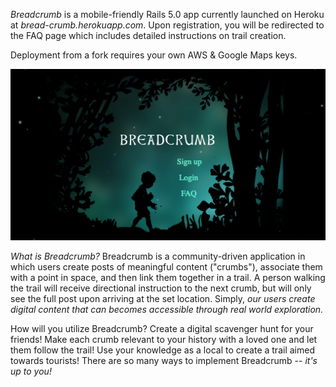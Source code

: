 *Breadcrumb* is a mobile-friendly Rails 5.0 app currently launched on Heroku at *bread-crumb.herokuapp.com*. Upon registration, you will be redirected to the FAQ page which includes detailed instructions on trail creation.

Deployment from a fork requires your own AWS & Google Maps keys.

![welcome-screenshot](/app/assets/images/ReadMeScreen.png?raw=true "Breadcrumb")

*What is Breadcrumb?* Breadcrumb is a community-driven application in which users create posts of meaningful content ("crumbs"), associate them with a point in space, and then link them together in a trail. A person walking the trail will receive directional instruction to the next crumb, but will only see the full post upon arriving at the set location. Simply, *our users create digital content that can becomes accessible through real world exploration.*

How will you utilize Breadcrumb? Create a digital scavenger hunt for your friends! Make each crumb relevant to your history with a loved one and let them follow the trail! Use your knowledge as a local to create a trail aimed towards tourists! There are so many ways to implement Breadcrumb -- *it's up to you!*
